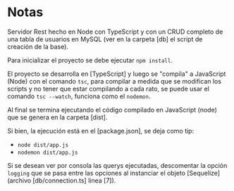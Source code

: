 # Notas

Servidor Rest hecho en Node con TypeScript y con un CRUD completo de una tabla de usuarios en MySQL (ver en la carpeta [db] el script de creación de la base).

Para inicializar el proyecto se debe ejecutar ```npm install```.

El proyecto se desarrolla en [TypeScript] y luego se "compila" a JavaScript (Node) con el comando ```tsc```, para compilar a medida que se modifican los scripts y no tener que estar compilando a cada rato, se puede usar el comando ```tsc --watch```, funciona como el ```nodemon```.

Al final se termina ejecutando el código compilado en JavaScript (node) que se genera en la carpeta [dist].

Si bien, la ejecución está en el [package.json], se deja como tip:
- ```node dist/app.js```
- ```nodemon dist/app.js```

Si se desean ver por consola las querys ejecutadas, descomentar la opción ```logging``` que se pasa entre las opciones al instanciar el objeto [Sequelize] (archivo [db/connection.ts] linea [7]).
